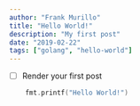 ```yaml
---
author: "Frank Murillo"
title: "Hello World!"
description: "My first post"
date: "2019-02-22"
tags: ["golang", "hello-world"]
---
```

- [ ] Render your first post

```go
    fmt.printf("Hello World!")
```
